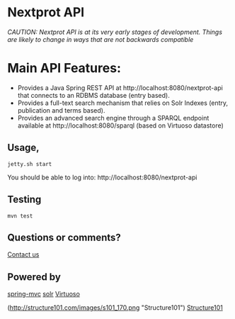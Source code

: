 # Nextprot API

_CAUTION: Nextprot API is at its very early stages of development. Things are likely to change in ways that are not backwards compatible_

# Main API Features:
* Provides a Java Spring REST API at http://localhost:8080/nextprot-api that connects to an RDBMS database (entry based).
* Provides a full-text search mechanism that relies on Solr Indexes (entry, publication and terms based).
* Provides an advanced search engine through a SPARQL endpoint available at http://localhost:8080/sparql (based on Virtuoso datastore)

## Usage, 
```
jetty.sh start
```

You should be able to log into: http://localhost:8080/nextprot-api


## Testing
```
mvn test
```
## Questions or comments? 
[Contact us](http://www.nextprot.org/contact/us)


## Powered by 
[spring-mvc](http://spring.io) 
[solr](http://lucene.apache.org/solr/) 
[Virtuoso](http://http://virtuoso.openlinksw.com/)

(http://structure101.com/images/s101_170.png "Structure101") 
[Structure101](http://structure101.com)
